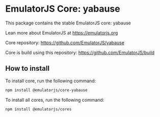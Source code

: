 # EmulatorJS Core: yabause

This package contains the stable EmulatorJS core: yabause

Lean more about EmulatorJS at https://emulatorjs.org

Core repository:
https://github.com/EmulatorJS/yabause

Core is build using this repository:
https://github.com/EmulatorJS/build

## How to install

To install core, run the following command:

```bash
npm install @emulatorjs/core-yabause
```
To install all cores, run the following command:

```bash
npm install @emulatorjs/cores
```

